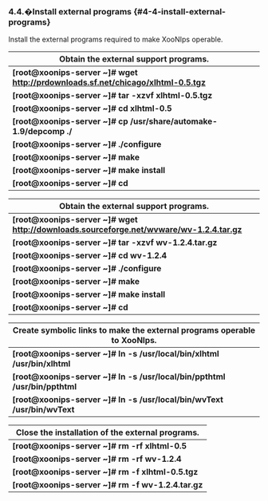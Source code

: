 ### 4.4.�Install external programs {#4-4-install-external-programs}

Install the external programs required to make XooNIps operable.

| Obtain the external support programs. |
| --- |
| **[root@xoonips-server ~]# wget http://prdownloads.sf.net/chicago/xlhtml-0.5.tgz** |
| **[root@xoonips-server ~]# tar -xzvf xlhtml-0.5.tgz** | ← Expand the obtained files. |
| **[root@xoonips-server ~]# cd xlhtml-0.5** |
| **[root@xoonips-server ~]# cp /usr/share/automake-1.9/depcomp ./** | ← Copy the commands required for installing. |
| **[root@xoonips-server ~]# ./configure** | ← Execute the configuration. |
| **[root@xoonips-server ~]# make** | ← Execute the make. |
| **[root@xoonips-server ~]# make install** | ← Execute the installation. |
| **[root@xoonips-server ~]# cd** | ← Escape from the expand directory. |

| Obtain the external support programs. |
| --- |
| **[root@xoonips-server ~]# wget http://downloads.sourceforge.net/wvware/wv-1.2.4.tar.gz** |
| **[root@xoonips-server ~]# tar -xzvf wv-1.2.4.tar.gz** | ← Expand the obtained files. |
| **[root@xoonips-server ~]# cd wv-1.2.4** |
| **[root@xoonips-server ~]# ./configure** | ← Execute the configuration. |
| **[root@xoonips-server ~]# make** | ← Execute the make. |
| **[root@xoonips-server ~]# make install** | ← Perform installation. |
| **[root@xoonips-server ~]# cd** | ← Escape from the expanded directory. |

| Create symbolic links to make the external programs operable to XooNIps. |
| --- |
| **[root@xoonips-server ~]# ln -s /usr/local/bin/xlhtml /usr/bin/xlhtml** |
| **[root@xoonips-server ~]# ln -s /usr/local/bin/ppthtml /usr/bin/ppthtml** |
| **[root@xoonips-server ~]# ln -s /usr/local/bin/wvText /usr/bin/wvText** |

| Close the installation of the external programs. |
| --- |
| **[root@xoonips-server ~]# rm -rf xlhtml-0.5** |
| **[root@xoonips-server ~]# rm -rf wv-1.2.4** |
| **[root@xoonips-server ~]# rm -f xlhtml-0.5.tgz** |
| **[root@xoonips-server ~]# rm -f wv-1.2.4.tar.gz** |